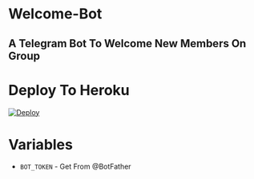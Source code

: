 # Welcome-Bot
A Telegram Bot To Welcome New Members On Group
--

# Deploy To Heroku


[![Deploy](https://www.herokucdn.com/deploy/button.svg)](https://heroku.com/deploy?template=https://github.com/kasunthamadushanka/receptionist-bot)

# Variables
- `BOT_TOKEN` - Get From @BotFather




